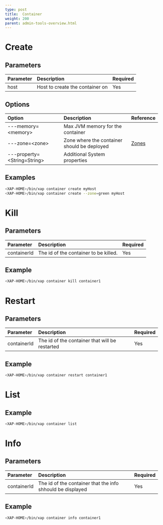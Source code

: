 ```yaml
---
type: post
title:  Container
weight: 200
parent: admin-tools-overview.html
---
```


 
 
 
# Create 

## Parameters

|  Parameter  |  Description                 | Required |
|:------------|:-----------------------------|:---------|
| host        |  Host to create the container on | Yes |

##  Options

|  Option  |  Description    |  Reference |
|:-----|:-----|:----------------------------|
| ---memory=\<memory\>   |  Max JVM memory for the container    |  |
| ---zone=\<zone\>     |  Zone where the container should be deployed   | [Zones](/xap/12.3/admin/the-sla-zones.html) |
| ---property=\<String=String\>  | Additional System properties|  |
 
 
## Examples

```bash
<XAP-HOME>/bin/xap container create myHost
<XAP-HOME>/bin/xap container create --zone=green myHost
```
 
 
# Kill 

## Parameters
 
|  Parameter  |  Description    | Required |
|:-----|:-----|:----------------------------|
| containerId   |  The id of the container to be killed.  | Yes |
 
 

## Example
```bash
<XAP-HOME>/bin/xap container kill container1
```
 
 
# Restart

## Parameters
 
|  Parameter  |  Description    | Required |
|:-----|:-----|:----------------------------|
| containerId   | The id of the container that will be restarted   | Yes |
 

## Example 

```bash
<XAP-HOME>/bin/xap container restart container1
```
 

# List 

## Example
 
```bash
<XAP-HOME>/bin/xap container list
```
 


# Info

## Parameters
 
|  Parameter  |  Description    | Required |
|:-----|:-----|:----------------------------|
| containerId   | The id of the container that the info shhould be displayed   | Yes |

## Example
 
```bash
<XAP-HOME>/bin/xap container info container1
```
 